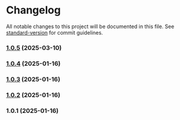 # Changelog

All notable changes to this project will be documented in this file. See [standard-version](https://github.com/conventional-changelog/standard-version) for commit guidelines.

### [1.0.5](https://github.com/dmeikle/node-http-connector/compare/v1.0.4...v1.0.5) (2025-03-10)

### [1.0.4](https://github.com/dmeikle/node-http-connector/compare/v1.0.3...v1.0.4) (2025-01-16)

### [1.0.3](https://github.com/dmeikle/node-http-connector/compare/v1.0.2...v1.0.3) (2025-01-16)

### [1.0.2](https://github.com/dmeikle/node-http-connector/compare/v1.0.1...v1.0.2) (2025-01-16)

### 1.0.1 (2025-01-16)
